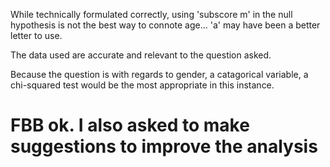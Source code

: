 While technically formulated correctly, using 'subscore m' in the null hypothesis is not the best way to connote age... 'a' may have been a better letter to use. 

The data used are accurate and relevant to the question asked.

Because the question is with regards to gender, a catagorical variable, a chi-squared test would be the most appropriate in this instance. 

# FBB ok. I also asked to make suggestions to improve the analysis

